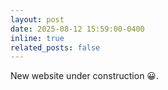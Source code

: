 ```yaml
---
layout: post
date: 2025-08-12 15:59:00-0400
inline: true
related_posts: false
---
```


New website under construction 😀. 
